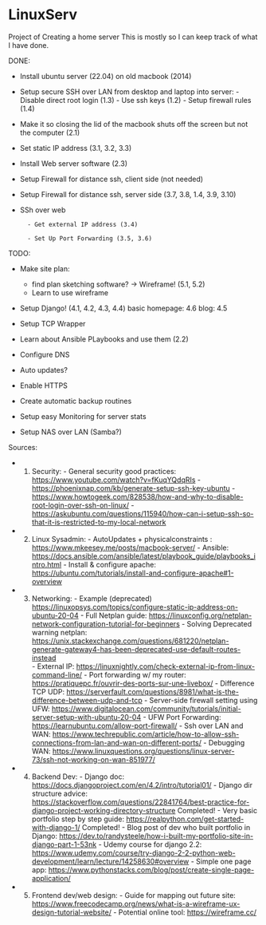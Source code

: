 # LinuxServ
Project of Creating a home server
This is mostly so I can keep track of what I have done.


DONE:

- Install ubuntu server (22.04) on old macbook (2014)

- Setup secure SSH over LAN from desktop and laptop into server:
        -  Disable direct root login (1.3)
        -  Use ssh keys (1.2)
        - Setup firewall rules (1.4)

- Make it so closing the lid of the macbook shuts off the screen but not the computer (2.1)
  
- Set static IP address (3.1, 3.2, 3.3)


- Install Web server software (2.3)

- Setup Firewall for distance ssh, client side (not needed)
  
- Setup Firewall for distance ssh, server side (3.7, 3.8, 1.4, 3.9, 3.10)

- SSh over web
  
        - Get external IP address (3.4)

        - Set Up Port Forwarding (3.5, 3.6)

TODO:

- Make site plan:
	- find plan sketching software? -> Wireframe! (5.1, 5.2)
	- Learn to use wireframe

- Setup Django! (4.1, 4.2, 4.3, 4.4)
  	basic homepage: 4.6
  	blog: 4.5
  
- Setup TCP Wrapper

- Learn about Ansible PLaybooks and use them (2.2)

- Configure DNS

- Auto updates?

- Enable HTTPS

- Create automatic backup routines

- Setup easy Monitoring for server stats

- Setup NAS over LAN (Samba?)





Sources:
- 1. Security:
             -  General security good practices: https://www.youtube.com/watch?v=fKuqYQdqRIs
             -  https://phoenixnap.com/kb/generate-setup-ssh-key-ubuntu
             -  https://www.howtogeek.com/828538/how-and-why-to-disable-root-login-over-ssh-on-linux/
             -  https://askubuntu.com/questions/115940/how-can-i-setup-ssh-so-that-it-is-restricted-to-my-local-network
- 2. Linux Sysadmin:
             -  AutoUpdates + physicalconstraints : https://www.mkeesey.me/posts/macbook-server/
             -  Ansible: https://docs.ansible.com/ansible/latest/playbook_guide/playbooks_intro.html
             -  Install & configure apache: https://ubuntu.com/tutorials/install-and-configure-apache#1-overview
        
- 3. Networking:
             -  Example (deprecated) https://linuxopsys.com/topics/configure-static-ip-address-on-ubuntu-20-04
             -  Full Netplan guide: https://linuxconfig.org/netplan-network-configuration-tutorial-for-beginners
             -  Solving Deprecated warning netplan: https://unix.stackexchange.com/questions/681220/netplan-generate-gateway4-has-been-deprecated-use-default-routes-instead        
             -  External IP: https://linuxnightly.com/check-external-ip-from-linux-command-line/
             -  Port forwarding w/ my router: https://pratiquepc.fr/ouvrir-des-ports-sur-une-livebox/
             -  Difference TCP UDP: https://serverfault.com/questions/8981/what-is-the-difference-between-udp-and-tcp
             -  Server-side firewall setting using UFW: https://www.digitalocean.com/community/tutorials/initial-server-setup-with-ubuntu-20-04
             -  UFW Port Forwarding: https://learnubuntu.com/allow-port-firewall/
             -  Ssh over LAN and WAN: https://www.techrepublic.com/article/how-to-allow-ssh-connections-from-lan-and-wan-on-different-ports/
             -  Debugging WAN: https://www.linuxquestions.org/questions/linux-server-73/ssh-not-working-on-wan-851977/

- 4. Backend Dev:
             - Django doc: https://docs.djangoproject.com/en/4.2/intro/tutorial01/
             - Django dir structure advice: https://stackoverflow.com/questions/22841764/best-practice-for-django-project-working-directory-structure Completed!
	     - Very basic portfolio step by step guide: https://realpython.com/get-started-with-django-1/ Completed!
     	     - Blog post of dev who built portfolio in Django: https://dev.to/randysteele/how-i-built-my-portfolio-site-in-django-part-1-53nk
     	     - Udemy course for django 2.2: https://www.udemy.com/course/try-django-2-2-python-web-development/learn/lecture/14258630#overview
     	     - Simple one page app: https://www.pythonstacks.com/blog/post/create-single-page-application/

- 5. Frontend dev/web design:
  	     - Guide for mapping out future site: https://www.freecodecamp.org/news/what-is-a-wireframe-ux-design-tutorial-website/
             - Potential online tool: https://wireframe.cc/
     

